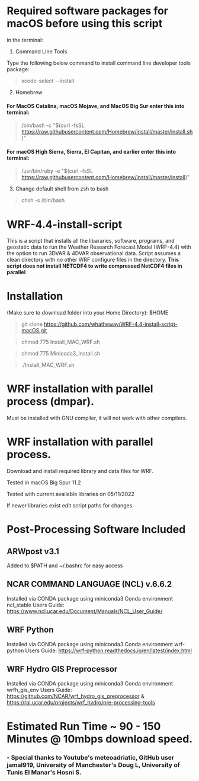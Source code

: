 # Required software packages for macOS before using this script
in the terminal:

1. Command Line Tools

Type the following below command to install command line developer tools package:

> xcode-select --install
 
 
 
2. Homebrew

#### For MacOS Catalina, macOS Mojave, and MacOS Big Sur enter this into terminal:

> /bin/bash -c "$(curl -fsSL https://raw.githubusercontent.com/Homebrew/install/master/install.sh)"

#### For macOS High Sierra, Sierra, El Capitan, and earlier enter this into terminal:

> /usr/bin/ruby -e "$(curl -fsSL https://raw.githubusercontent.com/Homebrew/install/master/install)"
 
 

3. Change default shell from zsh to bash

> chsh -s /bin/bash
 
 

# WRF-4.4-install-script
This is a script that installs all the libararies, software, programs, and geostatic data to run the Weather Research Forecast Model (WRF-4.4) with the option to run 3DVAR & 4DVAR observational data. 
Script assumes a clean directory with no other WRF configure files in the directory.
**This script does not install NETCDF4 to write compressed NetCDF4 files in parallel**

# Installation 
(Make sure to download folder into your Home Directory): $HOME

> git clone https://github.com/whatheway/WRF-4.4-install-script-macOS.git

> chmod 775 Install_MAC_WRF.sh

> chmod 775 Minicoda3_Install.sh

> ./Install_MAC_WRF.sh

# WRF installation with parallel process (dmpar).
Must be installed with GNU compiler, it will not work with other compilers.


# WRF installation with parallel process.

Download and install required library and data files for WRF.

Tested in macOS Big Spur 11.2

Tested with current available libraries on 05/11/2022

If newer libraries exist edit script paths for changes

# Post-Processing Software Included

## ARWpost v3.1
Added to $PATH and ~/.bashrc for easy access

## NCAR COMMAND LANGUAGE (NCL) v.6.6.2
 Installed via CONDA package using miniconda3
 Conda environment ncl_stable
 Users Guide: https://www.ncl.ucar.edu/Document/Manuals/NCL_User_Guide/
## WRF Python
 Installed via CONDA package using miniconda3
 Conda environment wrf-python
Users Guide: https://wrf-python.readthedocs.io/en/latest/index.html
## WRF Hydro GIS Preprocessor
 Installed via CONDA package using miniconda3
 Conda environment wrfh_gis_env
Users Guide: https://github.com/NCAR/wrf_hydro_gis_preprocessor & https://ral.ucar.edu/projects/wrf_hydro/pre-processing-tools

# Estimated Run Time ~ 90 - 150 Minutes @ 10mbps download speed.
### - Special thanks to  Youtube's meteoadriatic, GitHub user jamal919, University of Manchester's  Doug L, University of Tunis El Manar's Hosni S.

